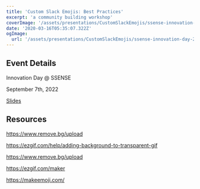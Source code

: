 ```yaml
---
title: 'Custom Slack Emojis: Best Practices'
excerpt: 'a community building workshop'
coverImage: '/assets/presentations/CustomSlackEmojis/ssense-innovation-day-2022-604.jpg'
date: '2020-03-16T05:35:07.322Z'
ogImage:
  url: '/assets/presentations/CustomSlackEmojis/ssense-innovation-day-2022-604.jpg'
---
```


## Event Details

Innovation Day @ SSENSE

September 7th, 2022

[Slides](/assets/presentations/CustomSlackEmojis/custom-slack-emojis.pdf)

## Resources
https://www.remove.bg/upload

https://ezgif.com/help/adding-background-to-transparent-gif

https://www.remove.bg/upload

https://ezgif.com/maker

https://makeemoji.com/
